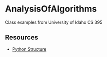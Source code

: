 AnalysisOfAlgorithms
====================

Class examples from University of Idaho CS 395

Resources
-----------
- [Python Structure](http://learnpythonthehardway.org/book/ex46.html)
